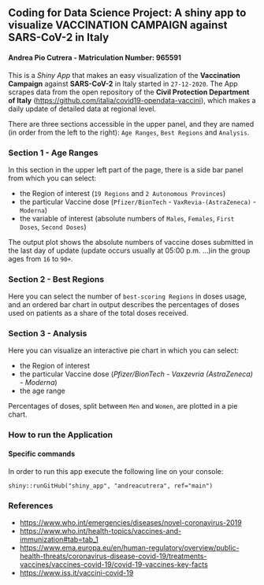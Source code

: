 ## Coding for Data Science Project: A shiny app to visualize VACCINATION CAMPAIGN against SARS-CoV-2 in Italy
#### Andrea Pio Cutrera - Matriculation Number: 965591

This is a _Shiny App_ that makes an easy visualization of the **Vaccination Campaign** against **SARS-CoV-2** in Italy started in `27-12-2020`.
The App scrapes data from the open repository of the **Civil Protection Department of Italy** (<https://github.com/italia/covid19-opendata-vaccini>), which makes a daily update of detailed data at regional level.

There are three sections accessible in the upper panel, and they are named (in order from the left to the right): `Age Ranges`, `Best Regions` and `Analysis`.

### Section 1 - Age Ranges

In this section in the upper left part of the page, there is a side bar panel from which you can select:
- the Region of interest (`19 Regions` and `2 Autonomous Provinces`)
- the particular Vaccine dose (`Pfizer/BionTech` - `VaxRevia-(AstraZeneca)` - `Moderna`)
- the variable of interest (absolute numbers of `Males`, `Females`, `First Doses`, `Second Doses`)

The output plot shows the absolute numbers of vaccine doses submitted in the last day of update (update occurs usually at 05:00 p.m. ...)in the group ages from `16` to `90+`.

### Section 2 - Best Regions
Here you can select the number of `best-scoring Regions` in doses usage, and an ordered bar chart in output describes the percentages of doses used on patients as a share of the total doses received.

### Section 3 - Analysis
Here you can visualize an interactive pie chart in which you can select:
- the Region of interest
- the particular Vaccine dose (_Pfizer/BionTech - Vaxzevria (AstraZeneca) - Moderna_)
- the age range

Percentages of doses, split between `Men` and `Women`, are plotted in a pie chart.

### How to run the Application
#### Specific commands
In order to run this app execute the following line on your console:
```
shiny::runGitHub("shiny_app", "andreacutrera", ref="main")
```
### References
- <https://www.who.int/emergencies/diseases/novel-coronavirus-2019>
- <https://www.who.int/health-topics/vaccines-and-immunization#tab=tab_1>
- <https://www.ema.europa.eu/en/human-regulatory/overview/public-health-threats/coronavirus-disease-covid-19/treatments-vaccines/vaccines-covid-19/covid-19-vaccines-key-facts>
- <https://www.iss.it/vaccini-covid-19>








